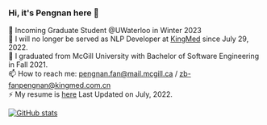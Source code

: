### Hi, it's Pengnan here 👋

🌱 Incoming Graduate Student @UWaterloo in Winter 2023  
🔭 I will no longer be served as NLP Developer at [KingMed](http://en.kingmed.com.cn/) since July 29, 2022.  
🌱 I graduated from McGill University with Bachelor of Software Engineering in Fall 2021.  
📫 How to reach me: pengnan.fan@mail.mcgill.ca / zb-fanpengnan@kingmed.com.cn  
⚡ My resume is [here](./Resume_Pengnan_Fan_v1.pdf) Last Updated on July, 2022.


[![GitHub stats](https://github-readme-stats.vercel.app/api?username=Catosine&show_icons=true)  ](https://github.com/Catosine/)

<!--
**Catosine/Catosine** is a ✨ _special_ ✨ repository because its `README.md` (this file) appears on your GitHub profile.

Here are some ideas to get you started:

- 🔭 I’m currently working on ...
- 🌱 I’m currently learning ...
- 👯 I’m looking to collaborate on ...
- 🤔 I’m looking for help with ...
- 💬 Ask me about ...
- 📫 How to reach me: ...
- 😄 Pronouns: ...
- ⚡ Fun fact: ...
-->
